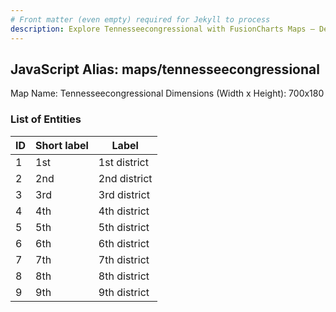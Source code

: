 ```yaml
---
# Front matter (even empty) required for Jekyll to process
description: Explore Tennesseecongressional with FusionCharts Maps – Detailed features for seamless integration. Try now & enhance your data visualization today! 
---
```


## JavaScript Alias: maps/tennesseecongressional

Map Name: Tennesseecongressional
Dimensions (Width x Height): 700x180





### List of Entities

ID | Short label | Label
---|---|---|
1|1st|1st district
2|2nd|2nd district
3|3rd|3rd district
4|4th|4th district
5|5th|5th district
6|6th|6th district
7|7th|7th district
8|8th|8th district
9|9th|9th district

